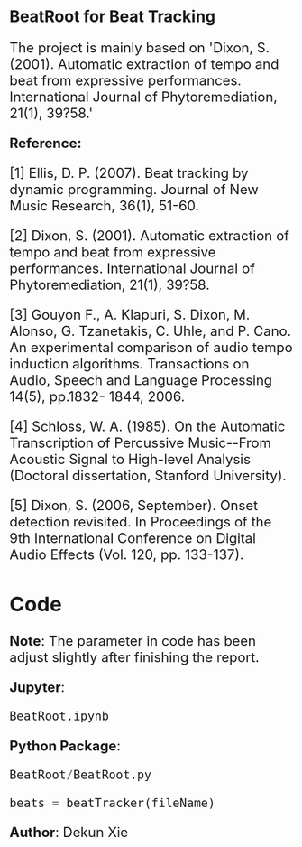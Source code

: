 # BeatRoot for Beat Tracking
<font size =5>

The project is mainly based on 'Dixon, S. (2001). Automatic extraction of tempo and beat from expressive performances. International Journal 
of Phytoremediation, 21(1), 39?58.'

**Reference:** 

[1] Ellis, D. P. (2007). Beat tracking by dynamic programming. Journal of New Music Research, 36(1), 51-60.

[2] Dixon, S. (2001). Automatic extraction of tempo and beat from expressive performances. International Journal 
of Phytoremediation, 21(1), 39?58.

[3] Gouyon F., A. Klapuri, S. Dixon, M. Alonso, G. Tzanetakis, C. Uhle, and P. Cano. An experimental comparison 
of audio tempo induction algorithms. Transactions on Audio, Speech and Language Processing 14(5), pp.1832-
1844, 2006.

[4] Schloss, W. A. (1985). On the Automatic Transcription of Percussive Music--From Acoustic Signal to High-level 
Analysis (Doctoral dissertation, Stanford University).

[5] Dixon, S. (2006, September). Onset detection revisited. In Proceedings of the 9th International Conference on 
Digital Audio Effects (Vol. 120, pp. 133-137).


<font>

## Code

**Note**: The parameter in code has been adjust slightly after finishing the report.


**Jupyter**:
```python
BeatRoot.ipynb
```

**Python Package**:
```python
BeatRoot/BeatRoot.py

beats = beatTracker(fileName)
```
**Author**: Dekun Xie

